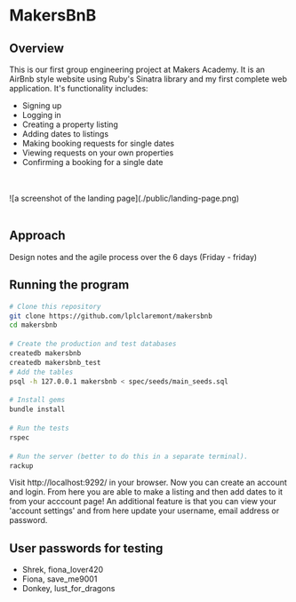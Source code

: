 # MakersBnB

## Overview
This is our first group engineering project at Makers Academy. It is an AirBnb style website using Ruby's Sinatra library and my first complete web application.
It's functionality includes:
- Signing up
- Logging in
- Creating a property listing
- Adding dates to listings
- Making booking requests for single dates
- Viewing requests on your own properties
- Confirming a booking for a single date

<br>
<br>
![a screenshot of the landing page](./public/landing-page.png)
<br>
<br>

## Approach

Design notes and the agile process over the 6 days (Friday - friday)


## Running the program

```bash
# Clone this repository
git clone https://github.com/lplclaremont/makersbnb
cd makersbnb

# Create the production and test databases
createdb makersbnb
createdb makersbnb_test
# Add the tables
psql -h 127.0.0.1 makersbnb < spec/seeds/main_seeds.sql

# Install gems
bundle install

# Run the tests
rspec

# Run the server (better to do this in a separate terminal).
rackup
```
Visit http://localhost:9292/ in your browser.
Now you can create an account and login. From here you are able to make a listing and then add dates to it from your acccount page! An additional feature is that you can view your 'account settings' and from here update your username, email address or password.

## User passwords for testing
- Shrek, fiona_lover420
- Fiona, save_me9001
- Donkey, lust_for_dragons
